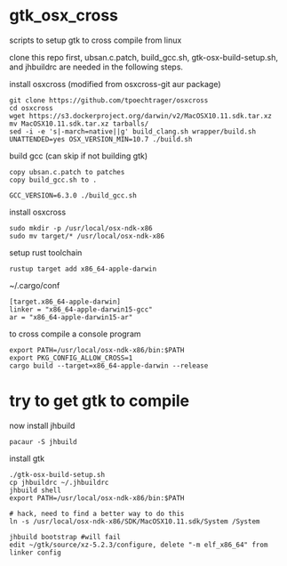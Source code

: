 # gtk_osx_cross
scripts to setup gtk to cross compile from linux

clone this repo first, ubsan.c.patch, build_gcc.sh, gtk-osx-build-setup.sh, and jhbuildrc are needed in the following steps.

install osxcross (modified from osxcross-git aur package)

    git clone https://github.com/tpoechtrager/osxcross
    cd osxcross
    wget https://s3.dockerproject.org/darwin/v2/MacOSX10.11.sdk.tar.xz
    mv MacOSX10.11.sdk.tar.xz tarballs/
    sed -i -e 's|-march=native||g' build_clang.sh wrapper/build.sh
    UNATTENDED=yes OSX_VERSION_MIN=10.7 ./build.sh

build gcc (can skip if not building gtk)

    copy ubsan.c.patch to patches
    copy build_gcc.sh to .

    GCC_VERSION=6.3.0 ./build_gcc.sh

install osxcross

    sudo mkdir -p /usr/local/osx-ndk-x86
    sudo mv target/* /usr/local/osx-ndk-x86

setup rust toolchain

    rustup target add x86_64-apple-darwin

~/.cargo/conf

    [target.x86_64-apple-darwin]
    linker = "x86_64-apple-darwin15-gcc"
    ar = "x86_64-apple-darwin15-ar"

to cross compile a console program

    export PATH=/usr/local/osx-ndk-x86/bin:$PATH
    export PKG_CONFIG_ALLOW_CROSS=1
    cargo build --target=x86_64-apple-darwin --release

# try to get gtk to compile

now install jhbuild

    pacaur -S jhbuild

install gtk

    ./gtk-osx-build-setup.sh
    cp jhbuildrc ~/.jhbuildrc
    jhbuild shell
    export PATH=/usr/local/osx-ndk-x86/bin:$PATH
    
    # hack, need to find a better way to do this
    ln -s /usr/local/osx-ndk-x86/SDK/MacOSX10.11.sdk/System /System
    
    jhbuild bootstrap #will fail
    edit ~/gtk/source/xz-5.2.3/configure, delete "-m elf_x86_64" from linker config
